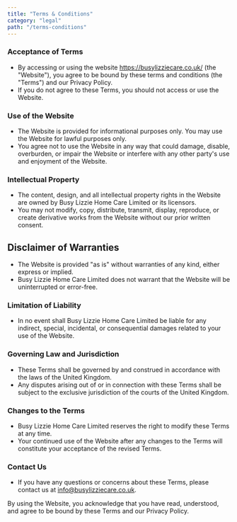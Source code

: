 ```yaml
---
title: "Terms & Conditions"
category: "legal"
path: "/terms-conditions"
---
```


### Acceptance of Terms

- By accessing or using the website https://busylizziecare.co.uk/ (the "Website"), you agree to be bound by these terms and conditions (the "Terms") and our Privacy Policy.
- If you do not agree to these Terms, you should not access or use the Website.

### Use of the Website

- The Website is provided for informational purposes only. You may use the Website for lawful purposes only.
- You agree not to use the Website in any way that could damage, disable, overburden, or impair the Website or interfere with any other party's use and enjoyment of the Website.

### Intellectual Property

- The content, design, and all intellectual property rights in the Website are owned by Busy Lizzie Home Care Limited or its licensors.
- You may not modify, copy, distribute, transmit, display, reproduce, or create derivative works from the Website without our prior written consent.

## Disclaimer of Warranties

- The Website is provided "as is" without warranties of any kind, either express or implied.
- Busy Lizzie Home Care Limited does not warrant that the Website will be uninterrupted or error-free.

### Limitation of Liability

- In no event shall Busy Lizzie Home Care Limited be liable for any indirect, special, incidental, or consequential damages related to your use of the Website.

### Governing Law and Jurisdiction

- These Terms shall be governed by and construed in accordance with the laws of the United Kingdom.
- Any disputes arising out of or in connection with these Terms shall be subject to the exclusive jurisdiction of the courts of the United Kingdom.

### Changes to the Terms

- Busy Lizzie Home Care Limited reserves the right to modify these Terms at any time.
- Your continued use of the Website after any changes to the Terms will constitute your acceptance of the revised Terms.

### Contact Us

- If you have any questions or concerns about these Terms, please contact us at info@busylizziecare.co.uk.

By using the Website, you acknowledge that you have read, understood, and agree to be bound by these Terms and our Privacy Policy.
